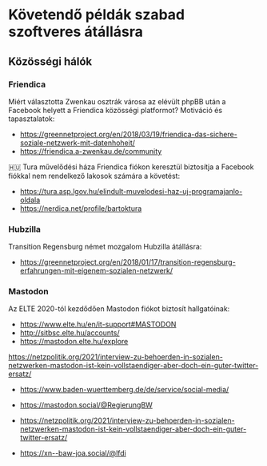 # Követendő példák szabad szoftveres átállásra

## Közösségi hálók

### Friendica

Miért választotta Zwenkau osztrák városa az elévült phpBB után a Facebook helyett a Friendica közösségi platformot? Motiváció és tapasztalatok:

- https://greennetproject.org/en/2018/03/19/friendica-das-sichere-soziale-netzwerk-mit-datenhoheit/
- https://friendica.a-zwenkau.de/community

🇭🇺 Tura művelődési háza Friendica fiókon keresztül biztosítja a Facebook fiókkal nem rendelkező lakosok számára a követést:

- https://tura.asp.lgov.hu/elindult-muvelodesi-haz-uj-programajanlo-oldala
- https://nerdica.net/profile/bartoktura

### Hubzilla

Transition Regensburg német mozgalom Hubzilla átállásra:

- https://greennetproject.org/en/2018/01/17/transition-regensburg-erfahrungen-mit-eigenem-sozialen-netzwerk/

### Mastodon

Az ELTE 2020-tól kezdődően Mastodon fiókot biztosít hallgatóinak:

- https://www.elte.hu/en/it-support#MASTODON
- http://sitbsc.elte.hu/accounts/
- https://mastodon.elte.hu/explore

https://netzpolitik.org/2021/interview-zu-behoerden-in-sozialen-netzwerken-mastodon-ist-kein-vollstaendiger-aber-doch-ein-guter-twitter-ersatz/

- https://www.baden-wuerttemberg.de/de/service/social-media/
- https://mastodon.social/@RegierungBW

- https://netzpolitik.org/2021/interview-zu-behoerden-in-sozialen-netzwerken-mastodon-ist-kein-vollstaendiger-aber-doch-ein-guter-twitter-ersatz/
- https://xn--baw-joa.social/@lfdi
